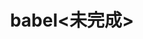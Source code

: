---
layout: wiki
title: babel<未完成>
categories: [Javascript, Babel]
description: 学习babel,及时记录下来
keywords: Javascript, Babel
---